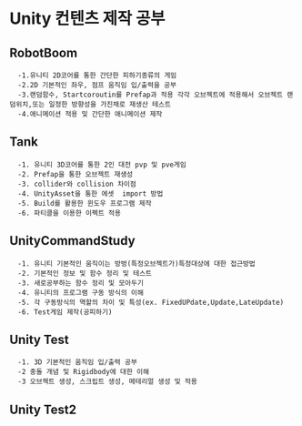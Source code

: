 # Unity 컨텐츠 제작 공부

## RobotBoom
      -1.유니티 2D코어를 통한 간단한 피하기종류의 게임
      -2.2D 기본적인 좌우, 점프 움직임 입/출력을 공부
      -3.랜덤함수, Startcoroutin를 Prefap과 적용 각각 오브젝트에 적용해서 오브젝트 랜덤위치,또는 일정한 방향성을 가진채로 재생산 테스트 
      -4.애니메이션 적용 및 간단한 애니메이션 제작
      
## Tank
      -1. 유니티 3D코어를 통한 2인 대전 pvp 및 pve게임
      -2. Prefap을 통한 오브젝트 재생성
      -3. collider와 collision 차이점
      -4. UnityAsset을 통한 에셋  import 방법
      -5. Build를 활용한 윈도우 프로그램 제작
      -6. 파티클을 이용한 이펙트 적용
      
## UnityCommandStudy
      -1. 유니티 기본적인 움직이는 방벙(특정오브젝트가)특정대상에 대한 접근방법
      -2. 기본적인 정보 및 함수 정리 및 테스트
      -3. 새로공부하는 함수 정리 및 모아두기
      -4. 유니티의 프로그램 구동 방식의 이해
      -5. 각 구동방식의 역할의 차이 및 특성(ex. FixedUPdate,Update,LateUpdate)
      -6. Test게임 제작(공피하기)
      
## Unity Test
      -1. 3D 기본적인 움직임 입/출력 공부
      -2 충돌 개념 및 Rigidbody에 대한 이해
      -3 오브젝트 생성, 스크립트 생성, 메테리얼 생성 및 적용
      
      
## Unity Test2
      
